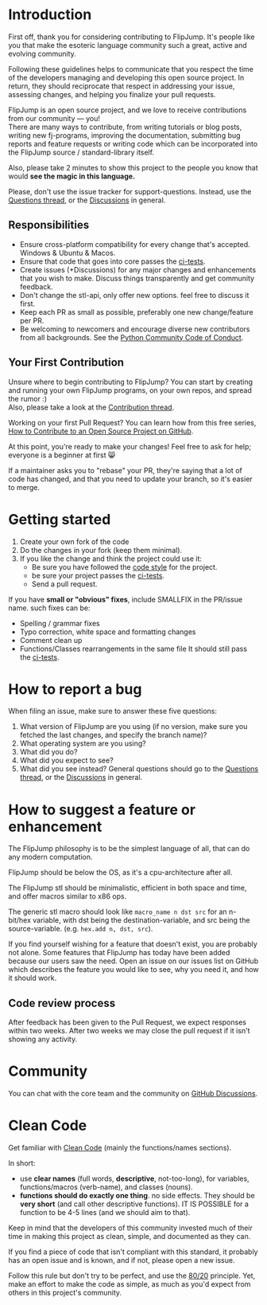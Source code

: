# Introduction
First off, thank you for considering contributing to FlipJump. It's people like you that make the esoteric language community such a great, active and evolving community.

Following these guidelines helps to communicate that you respect the time of the developers managing and developing this open source project. In return, they should reciprocate that respect in addressing your issue, assessing changes, and helping you finalize your pull requests.

FlipJump is an open source project, and we love to receive contributions from our community — you!   
There are many ways to contribute, from writing tutorials or blog posts, writing new fj-programs, improving the documentation, submitting bug reports and feature requests or writing code which can be incorporated into the FlipJump source / standard-library itself.

Also, please take 2 minutes to show this project to the people you know that would **see the magic in this language.**

Please, don't use the issue tracker for support-questions. Instead, use the [Questions thread](https://github.com/tomhea/flip-jump/discussions/176), or the [Discussions](https://github.com/tomhea/flip-jump/discussions) in general. 

## Responsibilities
 * Ensure cross-platform compatibility for every change that's accepted. Windows & Ubuntu & Macos.
 * Ensure that code that goes into core passes the [ci-tests](tests/README.md#the-ci).
 * Create issues (+Discussions) for any major changes and enhancements that you wish to make. Discuss things transparently and get community feedback.
 * Don't change the stl-api, only offer new options. feel free to discuss it first.
 * Keep each PR as small as possible, preferably one new change/feature per PR.
 * Be welcoming to newcomers and encourage diverse new contributors from all backgrounds. See the [Python Community Code of Conduct](https://www.python.org/psf/codeofconduct/).

## Your First Contribution
Unsure where to begin contributing to FlipJump? You can start by creating and running your own FlipJump programs, on your own repos, and spread the rumor :)  
Also, please take a look at the [Contribution thread](https://github.com/tomhea/flip-jump/discussions/148).

Working on your first Pull Request? You can learn how from this free series, [How to Contribute to an Open Source Project on GitHub](https://app.egghead.io/playlists/how-to-contribute-to-an-open-source-project-on-github).

At this point, you're ready to make your changes! Feel free to ask for help; everyone is a beginner at first 😸

If a maintainer asks you to "rebase" your PR, they're saying that a lot of code has changed, and that you need to update your branch, so it's easier to merge.

# Getting started
1. Create your own fork of the code
2. Do the changes in your fork (keep them minimal).
3. If you like the change and think the project could use it:
    * Be sure you have followed the [code style](CONTRIBUTING.md#clean-code) for the project.
    * be sure your project passes the [ci-tests](tests/README.md#the-ci).
    * Send a pull request.

If you have **small or "obvious" fixes**, include SMALLFIX in the PR/issue name.
such fixes can be:
* Spelling / grammar fixes
* Typo correction, white space and formatting changes
* Comment clean up
* Functions/Classes rearrangements in the same file
It should still pass the [ci-tests](tests/README.md#the-ci).

# How to report a bug
When filing an issue, make sure to answer these five questions:

 1. What version of FlipJump are you using (if no version, make sure you fetched the last changes, and specify the branch name)?
 2. What operating system are you using?
 3. What did you do?
 4. What did you expect to see?
 5. What did you see instead?
General questions should go to the [Questions thread](https://github.com/tomhea/flip-jump/discussions/176), or the [Discussions](https://github.com/tomhea/flip-jump/discussions) in general. 

# How to suggest a feature or enhancement
The FlipJump philosophy is to be the simplest language of all, that can do any modern computation.

FlipJump should be below the OS, as it's a cpu-architecture after all.

The FlipJump stl should be minimalistic, efficient in both space and time, and offer macros similar to x86 ops.

The generic stl macro should look like `macro_name n dst src` for an n-bit/hex variable, with dst being the destination-variable, and src being the source-variable. (e.g. `hex.add n, dst, src`). 

If you find yourself wishing for a feature that doesn't exist, you are probably not alone. Some features that FlipJump has today have been added because our users saw the need. Open an issue on our issues list on GitHub which describes the feature you would like to see, why you need it, and how it should work.

## Code review process
After feedback has been given to the Pull Request, we expect responses within two weeks. After two weeks we may close the pull request if it isn't showing any activity.

# Community
You can chat with the core team and the community on [GitHub Discussions](https://github.com/tomhea/flip-jump/discussions).

# Clean Code
Get familiar with [Clean Code](https://gist.github.com/wojteklu/73c6914cc446146b8b533c0988cf8d29) (mainly the functions/names sections).

In short:
- use **clear names** (full words, **descriptive**, not-too-long), for variables, functions/macros (verb-name), and classes (nouns).
- **functions should do exactly one thing**. no side effects. They should be **very short** (and call other descriptive functions). IT IS POSSIBLE for a function to be 4-5 lines (and we should aim to that). 

Keep in mind that the developers of this community invested much of their time in making this project as clean, simple, and documented as they can. 

If you find a piece of code that isn't compliant with this standard, it probably has an open issue and is known, and if not, please open a new issue.  

Follow this rule but don't try to be perfect, and use the [80/20](https://en.wikipedia.org/wiki/Pareto_principle) principle. Yet, make an effort to make the code as simple, as much as you'd expect from others in this project's community.

